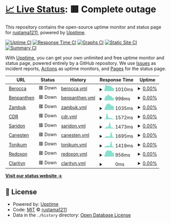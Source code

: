 # [📈 Live Status](https://rustama1211.github.io/up): <!--live status--> **🟥 Complete outage**

This repository contains the open-source uptime monitor and status page for [rustama1211](https://rustama1211.github.io/up), powered by [Upptime](https://github.com/upptime/upptime).

[![Uptime CI](https://github.com/rustama1211/up/workflows/Uptime%20CI/badge.svg)](https://github.com/rustama1211/up/actions?query=workflow%3A%22Uptime+CI%22)
[![Response Time CI](https://github.com/rustama1211/up/workflows/Response%20Time%20CI/badge.svg)](https://github.com/rustama1211/up/actions?query=workflow%3A%22Response+Time+CI%22)
[![Graphs CI](https://github.com/rustama1211/up/workflows/Graphs%20CI/badge.svg)](https://github.com/rustama1211/up/actions?query=workflow%3A%22Graphs+CI%22)
[![Static Site CI](https://github.com/rustama1211/up/workflows/Static%20Site%20CI/badge.svg)](https://github.com/rustama1211/up/actions?query=workflow%3A%22Static+Site+CI%22)
[![Summary CI](https://github.com/rustama1211/up/workflows/Summary%20CI/badge.svg)](https://github.com/rustama1211/up/actions?query=workflow%3A%22Summary+CI%22)

With [Upptime](https://upptime.js.org), you can get your own unlimited and free uptime monitor and status page, powered entirely by a GitHub repository. We use [Issues](https://github.com/rustama1211/up/issues) as incident reports, [Actions](https://github.com/rustama1211/up/actions) as uptime monitors, and [Pages](https://rustama1211.github.io/up) for the status page.

<!--start: status pages-->
<!-- This summary is generated by Upptime (https://github.com/upptime/upptime) -->
<!-- Do not edit this manually, your changes will be overwritten -->
<!-- prettier-ignore -->
| URL | Status | History | Response Time | Uptime |
| --- | ------ | ------- | ------------- | ------ |
| <img alt="" src="https://icons.duckduckgo.com/ip3/berocca.co.id.ico" height="13"> [Berocca](https://berocca.co.id) | 🟥 Down | [berocca.yml](https://github.com/rustama1211/up/commits/HEAD/history/berocca.yml) | <details><summary><img alt="Response time graph" src="./graphs/berocca/response-time-week.png" height="20"> 1010ms</summary><br><a href="https://statuses.otesuto.com/history/berocca"><img alt="Response time 861" src="https://img.shields.io/endpoint?url=https%3A%2F%2Fraw.githubusercontent.com%2Frustama1211%2Fup%2FHEAD%2Fapi%2Fberocca%2Fresponse-time.json"></a><br><a href="https://statuses.otesuto.com/history/berocca"><img alt="24-hour response time 669" src="https://img.shields.io/endpoint?url=https%3A%2F%2Fraw.githubusercontent.com%2Frustama1211%2Fup%2FHEAD%2Fapi%2Fberocca%2Fresponse-time-day.json"></a><br><a href="https://statuses.otesuto.com/history/berocca"><img alt="7-day response time 1010" src="https://img.shields.io/endpoint?url=https%3A%2F%2Fraw.githubusercontent.com%2Frustama1211%2Fup%2FHEAD%2Fapi%2Fberocca%2Fresponse-time-week.json"></a><br><a href="https://statuses.otesuto.com/history/berocca"><img alt="30-day response time 859" src="https://img.shields.io/endpoint?url=https%3A%2F%2Fraw.githubusercontent.com%2Frustama1211%2Fup%2FHEAD%2Fapi%2Fberocca%2Fresponse-time-month.json"></a><br><a href="https://statuses.otesuto.com/history/berocca"><img alt="1-year response time 885" src="https://img.shields.io/endpoint?url=https%3A%2F%2Fraw.githubusercontent.com%2Frustama1211%2Fup%2FHEAD%2Fapi%2Fberocca%2Fresponse-time-year.json"></a></details> | <details><summary><a href="https://statuses.otesuto.com/history/berocca">0.00%</a></summary><a href="https://statuses.otesuto.com/history/berocca"><img alt="All-time uptime 83.39%" src="https://img.shields.io/endpoint?url=https%3A%2F%2Fraw.githubusercontent.com%2Frustama1211%2Fup%2FHEAD%2Fapi%2Fberocca%2Fuptime.json"></a><br><a href="https://statuses.otesuto.com/history/berocca"><img alt="24-hour uptime 0.00%" src="https://img.shields.io/endpoint?url=https%3A%2F%2Fraw.githubusercontent.com%2Frustama1211%2Fup%2FHEAD%2Fapi%2Fberocca%2Fuptime-day.json"></a><br><a href="https://statuses.otesuto.com/history/berocca"><img alt="7-day uptime 0.00%" src="https://img.shields.io/endpoint?url=https%3A%2F%2Fraw.githubusercontent.com%2Frustama1211%2Fup%2FHEAD%2Fapi%2Fberocca%2Fuptime-week.json"></a><br><a href="https://statuses.otesuto.com/history/berocca"><img alt="30-day uptime 0.00%" src="https://img.shields.io/endpoint?url=https%3A%2F%2Fraw.githubusercontent.com%2Frustama1211%2Fup%2FHEAD%2Fapi%2Fberocca%2Fuptime-month.json"></a><br><a href="https://statuses.otesuto.com/history/berocca"><img alt="1-year uptime 73.76%" src="https://img.shields.io/endpoint?url=https%3A%2F%2Fraw.githubusercontent.com%2Frustama1211%2Fup%2FHEAD%2Fapi%2Fberocca%2Fuptime-year.json"></a></details>
| <img alt="" src="https://icons.duckduckgo.com/ip3/bepanthen.co.id.ico" height="13"> [Benpanthen](https://bepanthen.co.id) | 🟥 Down | [benpanthen.yml](https://github.com/rustama1211/up/commits/HEAD/history/benpanthen.yml) | <details><summary><img alt="Response time graph" src="./graphs/benpanthen/response-time-week.png" height="20"> 998ms</summary><br><a href="https://statuses.otesuto.com/history/benpanthen"><img alt="Response time 926" src="https://img.shields.io/endpoint?url=https%3A%2F%2Fraw.githubusercontent.com%2Frustama1211%2Fup%2FHEAD%2Fapi%2Fbenpanthen%2Fresponse-time.json"></a><br><a href="https://statuses.otesuto.com/history/benpanthen"><img alt="24-hour response time 804" src="https://img.shields.io/endpoint?url=https%3A%2F%2Fraw.githubusercontent.com%2Frustama1211%2Fup%2FHEAD%2Fapi%2Fbenpanthen%2Fresponse-time-day.json"></a><br><a href="https://statuses.otesuto.com/history/benpanthen"><img alt="7-day response time 998" src="https://img.shields.io/endpoint?url=https%3A%2F%2Fraw.githubusercontent.com%2Frustama1211%2Fup%2FHEAD%2Fapi%2Fbenpanthen%2Fresponse-time-week.json"></a><br><a href="https://statuses.otesuto.com/history/benpanthen"><img alt="30-day response time 859" src="https://img.shields.io/endpoint?url=https%3A%2F%2Fraw.githubusercontent.com%2Frustama1211%2Fup%2FHEAD%2Fapi%2Fbenpanthen%2Fresponse-time-month.json"></a><br><a href="https://statuses.otesuto.com/history/benpanthen"><img alt="1-year response time 940" src="https://img.shields.io/endpoint?url=https%3A%2F%2Fraw.githubusercontent.com%2Frustama1211%2Fup%2FHEAD%2Fapi%2Fbenpanthen%2Fresponse-time-year.json"></a></details> | <details><summary><a href="https://statuses.otesuto.com/history/benpanthen">0.00%</a></summary><a href="https://statuses.otesuto.com/history/benpanthen"><img alt="All-time uptime 83.39%" src="https://img.shields.io/endpoint?url=https%3A%2F%2Fraw.githubusercontent.com%2Frustama1211%2Fup%2FHEAD%2Fapi%2Fbenpanthen%2Fuptime.json"></a><br><a href="https://statuses.otesuto.com/history/benpanthen"><img alt="24-hour uptime 0.00%" src="https://img.shields.io/endpoint?url=https%3A%2F%2Fraw.githubusercontent.com%2Frustama1211%2Fup%2FHEAD%2Fapi%2Fbenpanthen%2Fuptime-day.json"></a><br><a href="https://statuses.otesuto.com/history/benpanthen"><img alt="7-day uptime 0.00%" src="https://img.shields.io/endpoint?url=https%3A%2F%2Fraw.githubusercontent.com%2Frustama1211%2Fup%2FHEAD%2Fapi%2Fbenpanthen%2Fuptime-week.json"></a><br><a href="https://statuses.otesuto.com/history/benpanthen"><img alt="30-day uptime 0.00%" src="https://img.shields.io/endpoint?url=https%3A%2F%2Fraw.githubusercontent.com%2Frustama1211%2Fup%2FHEAD%2Fapi%2Fbenpanthen%2Fuptime-month.json"></a><br><a href="https://statuses.otesuto.com/history/benpanthen"><img alt="1-year uptime 73.77%" src="https://img.shields.io/endpoint?url=https%3A%2F%2Fraw.githubusercontent.com%2Frustama1211%2Fup%2FHEAD%2Fapi%2Fbenpanthen%2Fuptime-year.json"></a></details>
| <img alt="" src="https://icons.duckduckgo.com/ip3/zambuk.co.id.ico" height="13"> [Zambuk](https://zambuk.co.id) | 🟥 Down | [zambuk.yml](https://github.com/rustama1211/up/commits/HEAD/history/zambuk.yml) | <details><summary><img alt="Response time graph" src="./graphs/zambuk/response-time-week.png" height="20"> 1035ms</summary><br><a href="https://statuses.otesuto.com/history/zambuk"><img alt="Response time 1220" src="https://img.shields.io/endpoint?url=https%3A%2F%2Fraw.githubusercontent.com%2Frustama1211%2Fup%2FHEAD%2Fapi%2Fzambuk%2Fresponse-time.json"></a><br><a href="https://statuses.otesuto.com/history/zambuk"><img alt="24-hour response time 672" src="https://img.shields.io/endpoint?url=https%3A%2F%2Fraw.githubusercontent.com%2Frustama1211%2Fup%2FHEAD%2Fapi%2Fzambuk%2Fresponse-time-day.json"></a><br><a href="https://statuses.otesuto.com/history/zambuk"><img alt="7-day response time 1035" src="https://img.shields.io/endpoint?url=https%3A%2F%2Fraw.githubusercontent.com%2Frustama1211%2Fup%2FHEAD%2Fapi%2Fzambuk%2Fresponse-time-week.json"></a><br><a href="https://statuses.otesuto.com/history/zambuk"><img alt="30-day response time 974" src="https://img.shields.io/endpoint?url=https%3A%2F%2Fraw.githubusercontent.com%2Frustama1211%2Fup%2FHEAD%2Fapi%2Fzambuk%2Fresponse-time-month.json"></a><br><a href="https://statuses.otesuto.com/history/zambuk"><img alt="1-year response time 1237" src="https://img.shields.io/endpoint?url=https%3A%2F%2Fraw.githubusercontent.com%2Frustama1211%2Fup%2FHEAD%2Fapi%2Fzambuk%2Fresponse-time-year.json"></a></details> | <details><summary><a href="https://statuses.otesuto.com/history/zambuk">0.00%</a></summary><a href="https://statuses.otesuto.com/history/zambuk"><img alt="All-time uptime 83.37%" src="https://img.shields.io/endpoint?url=https%3A%2F%2Fraw.githubusercontent.com%2Frustama1211%2Fup%2FHEAD%2Fapi%2Fzambuk%2Fuptime.json"></a><br><a href="https://statuses.otesuto.com/history/zambuk"><img alt="24-hour uptime 0.00%" src="https://img.shields.io/endpoint?url=https%3A%2F%2Fraw.githubusercontent.com%2Frustama1211%2Fup%2FHEAD%2Fapi%2Fzambuk%2Fuptime-day.json"></a><br><a href="https://statuses.otesuto.com/history/zambuk"><img alt="7-day uptime 0.00%" src="https://img.shields.io/endpoint?url=https%3A%2F%2Fraw.githubusercontent.com%2Frustama1211%2Fup%2FHEAD%2Fapi%2Fzambuk%2Fuptime-week.json"></a><br><a href="https://statuses.otesuto.com/history/zambuk"><img alt="30-day uptime 0.00%" src="https://img.shields.io/endpoint?url=https%3A%2F%2Fraw.githubusercontent.com%2Frustama1211%2Fup%2FHEAD%2Fapi%2Fzambuk%2Fuptime-month.json"></a><br><a href="https://statuses.otesuto.com/history/zambuk"><img alt="1-year uptime 73.76%" src="https://img.shields.io/endpoint?url=https%3A%2F%2Fraw.githubusercontent.com%2Frustama1211%2Fup%2FHEAD%2Fapi%2Fzambuk%2Fuptime-year.json"></a></details>
| <img alt="" src="https://icons.duckduckgo.com/ip3/cdr.co.id.ico" height="13"> [CDR](https://cdr.co.id) | 🟥 Down | [cdr.yml](https://github.com/rustama1211/up/commits/HEAD/history/cdr.yml) | <details><summary><img alt="Response time graph" src="./graphs/cdr/response-time-week.png" height="20"> 1572ms</summary><br><a href="https://statuses.otesuto.com/history/cdr"><img alt="Response time 872" src="https://img.shields.io/endpoint?url=https%3A%2F%2Fraw.githubusercontent.com%2Frustama1211%2Fup%2FHEAD%2Fapi%2Fcdr%2Fresponse-time.json"></a><br><a href="https://statuses.otesuto.com/history/cdr"><img alt="24-hour response time 829" src="https://img.shields.io/endpoint?url=https%3A%2F%2Fraw.githubusercontent.com%2Frustama1211%2Fup%2FHEAD%2Fapi%2Fcdr%2Fresponse-time-day.json"></a><br><a href="https://statuses.otesuto.com/history/cdr"><img alt="7-day response time 1572" src="https://img.shields.io/endpoint?url=https%3A%2F%2Fraw.githubusercontent.com%2Frustama1211%2Fup%2FHEAD%2Fapi%2Fcdr%2Fresponse-time-week.json"></a><br><a href="https://statuses.otesuto.com/history/cdr"><img alt="30-day response time 1123" src="https://img.shields.io/endpoint?url=https%3A%2F%2Fraw.githubusercontent.com%2Frustama1211%2Fup%2FHEAD%2Fapi%2Fcdr%2Fresponse-time-month.json"></a><br><a href="https://statuses.otesuto.com/history/cdr"><img alt="1-year response time 879" src="https://img.shields.io/endpoint?url=https%3A%2F%2Fraw.githubusercontent.com%2Frustama1211%2Fup%2FHEAD%2Fapi%2Fcdr%2Fresponse-time-year.json"></a></details> | <details><summary><a href="https://statuses.otesuto.com/history/cdr">0.00%</a></summary><a href="https://statuses.otesuto.com/history/cdr"><img alt="All-time uptime 83.40%" src="https://img.shields.io/endpoint?url=https%3A%2F%2Fraw.githubusercontent.com%2Frustama1211%2Fup%2FHEAD%2Fapi%2Fcdr%2Fuptime.json"></a><br><a href="https://statuses.otesuto.com/history/cdr"><img alt="24-hour uptime 0.00%" src="https://img.shields.io/endpoint?url=https%3A%2F%2Fraw.githubusercontent.com%2Frustama1211%2Fup%2FHEAD%2Fapi%2Fcdr%2Fuptime-day.json"></a><br><a href="https://statuses.otesuto.com/history/cdr"><img alt="7-day uptime 0.00%" src="https://img.shields.io/endpoint?url=https%3A%2F%2Fraw.githubusercontent.com%2Frustama1211%2Fup%2FHEAD%2Fapi%2Fcdr%2Fuptime-week.json"></a><br><a href="https://statuses.otesuto.com/history/cdr"><img alt="30-day uptime 0.00%" src="https://img.shields.io/endpoint?url=https%3A%2F%2Fraw.githubusercontent.com%2Frustama1211%2Fup%2FHEAD%2Fapi%2Fcdr%2Fuptime-month.json"></a><br><a href="https://statuses.otesuto.com/history/cdr"><img alt="1-year uptime 73.77%" src="https://img.shields.io/endpoint?url=https%3A%2F%2Fraw.githubusercontent.com%2Frustama1211%2Fup%2FHEAD%2Fapi%2Fcdr%2Fuptime-year.json"></a></details>
| <img alt="" src="https://icons.duckduckgo.com/ip3/saridon.co.id.ico" height="13"> [Saridon](https://saridon.co.id) | 🟥 Down | [saridon.yml](https://github.com/rustama1211/up/commits/HEAD/history/saridon.yml) | <details><summary><img alt="Response time graph" src="./graphs/saridon/response-time-week.png" height="20"> 1473ms</summary><br><a href="https://statuses.otesuto.com/history/saridon"><img alt="Response time 848" src="https://img.shields.io/endpoint?url=https%3A%2F%2Fraw.githubusercontent.com%2Frustama1211%2Fup%2FHEAD%2Fapi%2Fsaridon%2Fresponse-time.json"></a><br><a href="https://statuses.otesuto.com/history/saridon"><img alt="24-hour response time 743" src="https://img.shields.io/endpoint?url=https%3A%2F%2Fraw.githubusercontent.com%2Frustama1211%2Fup%2FHEAD%2Fapi%2Fsaridon%2Fresponse-time-day.json"></a><br><a href="https://statuses.otesuto.com/history/saridon"><img alt="7-day response time 1473" src="https://img.shields.io/endpoint?url=https%3A%2F%2Fraw.githubusercontent.com%2Frustama1211%2Fup%2FHEAD%2Fapi%2Fsaridon%2Fresponse-time-week.json"></a><br><a href="https://statuses.otesuto.com/history/saridon"><img alt="30-day response time 943" src="https://img.shields.io/endpoint?url=https%3A%2F%2Fraw.githubusercontent.com%2Frustama1211%2Fup%2FHEAD%2Fapi%2Fsaridon%2Fresponse-time-month.json"></a><br><a href="https://statuses.otesuto.com/history/saridon"><img alt="1-year response time 850" src="https://img.shields.io/endpoint?url=https%3A%2F%2Fraw.githubusercontent.com%2Frustama1211%2Fup%2FHEAD%2Fapi%2Fsaridon%2Fresponse-time-year.json"></a></details> | <details><summary><a href="https://statuses.otesuto.com/history/saridon">0.00%</a></summary><a href="https://statuses.otesuto.com/history/saridon"><img alt="All-time uptime 83.39%" src="https://img.shields.io/endpoint?url=https%3A%2F%2Fraw.githubusercontent.com%2Frustama1211%2Fup%2FHEAD%2Fapi%2Fsaridon%2Fuptime.json"></a><br><a href="https://statuses.otesuto.com/history/saridon"><img alt="24-hour uptime 0.00%" src="https://img.shields.io/endpoint?url=https%3A%2F%2Fraw.githubusercontent.com%2Frustama1211%2Fup%2FHEAD%2Fapi%2Fsaridon%2Fuptime-day.json"></a><br><a href="https://statuses.otesuto.com/history/saridon"><img alt="7-day uptime 0.00%" src="https://img.shields.io/endpoint?url=https%3A%2F%2Fraw.githubusercontent.com%2Frustama1211%2Fup%2FHEAD%2Fapi%2Fsaridon%2Fuptime-week.json"></a><br><a href="https://statuses.otesuto.com/history/saridon"><img alt="30-day uptime 0.00%" src="https://img.shields.io/endpoint?url=https%3A%2F%2Fraw.githubusercontent.com%2Frustama1211%2Fup%2FHEAD%2Fapi%2Fsaridon%2Fuptime-month.json"></a><br><a href="https://statuses.otesuto.com/history/saridon"><img alt="1-year uptime 73.77%" src="https://img.shields.io/endpoint?url=https%3A%2F%2Fraw.githubusercontent.com%2Frustama1211%2Fup%2FHEAD%2Fapi%2Fsaridon%2Fuptime-year.json"></a></details>
| <img alt="" src="https://icons.duckduckgo.com/ip3/canesten.co.id.ico" height="13"> [Canesten](https://canesten.co.id) | 🟥 Down | [canesten.yml](https://github.com/rustama1211/up/commits/HEAD/history/canesten.yml) | <details><summary><img alt="Response time graph" src="./graphs/canesten/response-time-week.png" height="20"> 1695ms</summary><br><a href="https://statuses.otesuto.com/history/canesten"><img alt="Response time 1249" src="https://img.shields.io/endpoint?url=https%3A%2F%2Fraw.githubusercontent.com%2Frustama1211%2Fup%2FHEAD%2Fapi%2Fcanesten%2Fresponse-time.json"></a><br><a href="https://statuses.otesuto.com/history/canesten"><img alt="24-hour response time 699" src="https://img.shields.io/endpoint?url=https%3A%2F%2Fraw.githubusercontent.com%2Frustama1211%2Fup%2FHEAD%2Fapi%2Fcanesten%2Fresponse-time-day.json"></a><br><a href="https://statuses.otesuto.com/history/canesten"><img alt="7-day response time 1695" src="https://img.shields.io/endpoint?url=https%3A%2F%2Fraw.githubusercontent.com%2Frustama1211%2Fup%2FHEAD%2Fapi%2Fcanesten%2Fresponse-time-week.json"></a><br><a href="https://statuses.otesuto.com/history/canesten"><img alt="30-day response time 1167" src="https://img.shields.io/endpoint?url=https%3A%2F%2Fraw.githubusercontent.com%2Frustama1211%2Fup%2FHEAD%2Fapi%2Fcanesten%2Fresponse-time-month.json"></a><br><a href="https://statuses.otesuto.com/history/canesten"><img alt="1-year response time 1286" src="https://img.shields.io/endpoint?url=https%3A%2F%2Fraw.githubusercontent.com%2Frustama1211%2Fup%2FHEAD%2Fapi%2Fcanesten%2Fresponse-time-year.json"></a></details> | <details><summary><a href="https://statuses.otesuto.com/history/canesten">0.00%</a></summary><a href="https://statuses.otesuto.com/history/canesten"><img alt="All-time uptime 83.40%" src="https://img.shields.io/endpoint?url=https%3A%2F%2Fraw.githubusercontent.com%2Frustama1211%2Fup%2FHEAD%2Fapi%2Fcanesten%2Fuptime.json"></a><br><a href="https://statuses.otesuto.com/history/canesten"><img alt="24-hour uptime 0.00%" src="https://img.shields.io/endpoint?url=https%3A%2F%2Fraw.githubusercontent.com%2Frustama1211%2Fup%2FHEAD%2Fapi%2Fcanesten%2Fuptime-day.json"></a><br><a href="https://statuses.otesuto.com/history/canesten"><img alt="7-day uptime 0.00%" src="https://img.shields.io/endpoint?url=https%3A%2F%2Fraw.githubusercontent.com%2Frustama1211%2Fup%2FHEAD%2Fapi%2Fcanesten%2Fuptime-week.json"></a><br><a href="https://statuses.otesuto.com/history/canesten"><img alt="30-day uptime 0.00%" src="https://img.shields.io/endpoint?url=https%3A%2F%2Fraw.githubusercontent.com%2Frustama1211%2Fup%2FHEAD%2Fapi%2Fcanesten%2Fuptime-month.json"></a><br><a href="https://statuses.otesuto.com/history/canesten"><img alt="1-year uptime 73.78%" src="https://img.shields.io/endpoint?url=https%3A%2F%2Fraw.githubusercontent.com%2Frustama1211%2Fup%2FHEAD%2Fapi%2Fcanesten%2Fuptime-year.json"></a></details>
| <img alt="" src="https://icons.duckduckgo.com/ip3/tonikum.co.id.ico" height="13"> [Tonikum](https://tonikum.co.id) | 🟥 Down | [tonikum.yml](https://github.com/rustama1211/up/commits/HEAD/history/tonikum.yml) | <details><summary><img alt="Response time graph" src="./graphs/tonikum/response-time-week.png" height="20"> 1419ms</summary><br><a href="https://statuses.otesuto.com/history/tonikum"><img alt="Response time 830" src="https://img.shields.io/endpoint?url=https%3A%2F%2Fraw.githubusercontent.com%2Frustama1211%2Fup%2FHEAD%2Fapi%2Ftonikum%2Fresponse-time.json"></a><br><a href="https://statuses.otesuto.com/history/tonikum"><img alt="24-hour response time 706" src="https://img.shields.io/endpoint?url=https%3A%2F%2Fraw.githubusercontent.com%2Frustama1211%2Fup%2FHEAD%2Fapi%2Ftonikum%2Fresponse-time-day.json"></a><br><a href="https://statuses.otesuto.com/history/tonikum"><img alt="7-day response time 1419" src="https://img.shields.io/endpoint?url=https%3A%2F%2Fraw.githubusercontent.com%2Frustama1211%2Fup%2FHEAD%2Fapi%2Ftonikum%2Fresponse-time-week.json"></a><br><a href="https://statuses.otesuto.com/history/tonikum"><img alt="30-day response time 1053" src="https://img.shields.io/endpoint?url=https%3A%2F%2Fraw.githubusercontent.com%2Frustama1211%2Fup%2FHEAD%2Fapi%2Ftonikum%2Fresponse-time-month.json"></a><br><a href="https://statuses.otesuto.com/history/tonikum"><img alt="1-year response time 853" src="https://img.shields.io/endpoint?url=https%3A%2F%2Fraw.githubusercontent.com%2Frustama1211%2Fup%2FHEAD%2Fapi%2Ftonikum%2Fresponse-time-year.json"></a></details> | <details><summary><a href="https://statuses.otesuto.com/history/tonikum">0.00%</a></summary><a href="https://statuses.otesuto.com/history/tonikum"><img alt="All-time uptime 83.40%" src="https://img.shields.io/endpoint?url=https%3A%2F%2Fraw.githubusercontent.com%2Frustama1211%2Fup%2FHEAD%2Fapi%2Ftonikum%2Fuptime.json"></a><br><a href="https://statuses.otesuto.com/history/tonikum"><img alt="24-hour uptime 0.00%" src="https://img.shields.io/endpoint?url=https%3A%2F%2Fraw.githubusercontent.com%2Frustama1211%2Fup%2FHEAD%2Fapi%2Ftonikum%2Fuptime-day.json"></a><br><a href="https://statuses.otesuto.com/history/tonikum"><img alt="7-day uptime 0.00%" src="https://img.shields.io/endpoint?url=https%3A%2F%2Fraw.githubusercontent.com%2Frustama1211%2Fup%2FHEAD%2Fapi%2Ftonikum%2Fuptime-week.json"></a><br><a href="https://statuses.otesuto.com/history/tonikum"><img alt="30-day uptime 0.00%" src="https://img.shields.io/endpoint?url=https%3A%2F%2Fraw.githubusercontent.com%2Frustama1211%2Fup%2FHEAD%2Fapi%2Ftonikum%2Fuptime-month.json"></a><br><a href="https://statuses.otesuto.com/history/tonikum"><img alt="1-year uptime 73.78%" src="https://img.shields.io/endpoint?url=https%3A%2F%2Fraw.githubusercontent.com%2Frustama1211%2Fup%2FHEAD%2Fapi%2Ftonikum%2Fuptime-year.json"></a></details>
| <img alt="" src="https://icons.duckduckgo.com/ip3/redoxon.co.id.ico" height="13"> [Redoxon](https://redoxon.co.id) | 🟥 Down | [redoxon.yml](https://github.com/rustama1211/up/commits/HEAD/history/redoxon.yml) | <details><summary><img alt="Response time graph" src="./graphs/redoxon/response-time-week.png" height="20"> 956ms</summary><br><a href="https://statuses.otesuto.com/history/redoxon"><img alt="Response time 848" src="https://img.shields.io/endpoint?url=https%3A%2F%2Fraw.githubusercontent.com%2Frustama1211%2Fup%2FHEAD%2Fapi%2Fredoxon%2Fresponse-time.json"></a><br><a href="https://statuses.otesuto.com/history/redoxon"><img alt="24-hour response time 722" src="https://img.shields.io/endpoint?url=https%3A%2F%2Fraw.githubusercontent.com%2Frustama1211%2Fup%2FHEAD%2Fapi%2Fredoxon%2Fresponse-time-day.json"></a><br><a href="https://statuses.otesuto.com/history/redoxon"><img alt="7-day response time 956" src="https://img.shields.io/endpoint?url=https%3A%2F%2Fraw.githubusercontent.com%2Frustama1211%2Fup%2FHEAD%2Fapi%2Fredoxon%2Fresponse-time-week.json"></a><br><a href="https://statuses.otesuto.com/history/redoxon"><img alt="30-day response time 861" src="https://img.shields.io/endpoint?url=https%3A%2F%2Fraw.githubusercontent.com%2Frustama1211%2Fup%2FHEAD%2Fapi%2Fredoxon%2Fresponse-time-month.json"></a><br><a href="https://statuses.otesuto.com/history/redoxon"><img alt="1-year response time 874" src="https://img.shields.io/endpoint?url=https%3A%2F%2Fraw.githubusercontent.com%2Frustama1211%2Fup%2FHEAD%2Fapi%2Fredoxon%2Fresponse-time-year.json"></a></details> | <details><summary><a href="https://statuses.otesuto.com/history/redoxon">0.00%</a></summary><a href="https://statuses.otesuto.com/history/redoxon"><img alt="All-time uptime 83.40%" src="https://img.shields.io/endpoint?url=https%3A%2F%2Fraw.githubusercontent.com%2Frustama1211%2Fup%2FHEAD%2Fapi%2Fredoxon%2Fuptime.json"></a><br><a href="https://statuses.otesuto.com/history/redoxon"><img alt="24-hour uptime 0.00%" src="https://img.shields.io/endpoint?url=https%3A%2F%2Fraw.githubusercontent.com%2Frustama1211%2Fup%2FHEAD%2Fapi%2Fredoxon%2Fuptime-day.json"></a><br><a href="https://statuses.otesuto.com/history/redoxon"><img alt="7-day uptime 0.00%" src="https://img.shields.io/endpoint?url=https%3A%2F%2Fraw.githubusercontent.com%2Frustama1211%2Fup%2FHEAD%2Fapi%2Fredoxon%2Fuptime-week.json"></a><br><a href="https://statuses.otesuto.com/history/redoxon"><img alt="30-day uptime 0.00%" src="https://img.shields.io/endpoint?url=https%3A%2F%2Fraw.githubusercontent.com%2Frustama1211%2Fup%2FHEAD%2Fapi%2Fredoxon%2Fuptime-month.json"></a><br><a href="https://statuses.otesuto.com/history/redoxon"><img alt="1-year uptime 73.77%" src="https://img.shields.io/endpoint?url=https%3A%2F%2Fraw.githubusercontent.com%2Frustama1211%2Fup%2FHEAD%2Fapi%2Fredoxon%2Fuptime-year.json"></a></details>
| <img alt="" src="https://icons.duckduckgo.com/ip3/clarityn.co.id.ico" height="13"> [Clarityn](https://clarityn.co.id) | 🟥 Down | [clarityn.yml](https://github.com/rustama1211/up/commits/HEAD/history/clarityn.yml) | <details><summary><img alt="Response time graph" src="./graphs/clarityn/response-time-week.png" height="20"> 0ms</summary><br><a href="https://statuses.otesuto.com/history/clarityn"><img alt="Response time 0" src="https://img.shields.io/endpoint?url=https%3A%2F%2Fraw.githubusercontent.com%2Frustama1211%2Fup%2FHEAD%2Fapi%2Fclarityn%2Fresponse-time.json"></a><br><a href="https://statuses.otesuto.com/history/clarityn"><img alt="24-hour response time 0" src="https://img.shields.io/endpoint?url=https%3A%2F%2Fraw.githubusercontent.com%2Frustama1211%2Fup%2FHEAD%2Fapi%2Fclarityn%2Fresponse-time-day.json"></a><br><a href="https://statuses.otesuto.com/history/clarityn"><img alt="7-day response time 0" src="https://img.shields.io/endpoint?url=https%3A%2F%2Fraw.githubusercontent.com%2Frustama1211%2Fup%2FHEAD%2Fapi%2Fclarityn%2Fresponse-time-week.json"></a><br><a href="https://statuses.otesuto.com/history/clarityn"><img alt="30-day response time 0" src="https://img.shields.io/endpoint?url=https%3A%2F%2Fraw.githubusercontent.com%2Frustama1211%2Fup%2FHEAD%2Fapi%2Fclarityn%2Fresponse-time-month.json"></a><br><a href="https://statuses.otesuto.com/history/clarityn"><img alt="1-year response time 0" src="https://img.shields.io/endpoint?url=https%3A%2F%2Fraw.githubusercontent.com%2Frustama1211%2Fup%2FHEAD%2Fapi%2Fclarityn%2Fresponse-time-year.json"></a></details> | <details><summary><a href="https://statuses.otesuto.com/history/clarityn">0.00%</a></summary><a href="https://statuses.otesuto.com/history/clarityn"><img alt="All-time uptime 0.00%" src="https://img.shields.io/endpoint?url=https%3A%2F%2Fraw.githubusercontent.com%2Frustama1211%2Fup%2FHEAD%2Fapi%2Fclarityn%2Fuptime.json"></a><br><a href="https://statuses.otesuto.com/history/clarityn"><img alt="24-hour uptime 0.00%" src="https://img.shields.io/endpoint?url=https%3A%2F%2Fraw.githubusercontent.com%2Frustama1211%2Fup%2FHEAD%2Fapi%2Fclarityn%2Fuptime-day.json"></a><br><a href="https://statuses.otesuto.com/history/clarityn"><img alt="7-day uptime 0.00%" src="https://img.shields.io/endpoint?url=https%3A%2F%2Fraw.githubusercontent.com%2Frustama1211%2Fup%2FHEAD%2Fapi%2Fclarityn%2Fuptime-week.json"></a><br><a href="https://statuses.otesuto.com/history/clarityn"><img alt="30-day uptime 0.00%" src="https://img.shields.io/endpoint?url=https%3A%2F%2Fraw.githubusercontent.com%2Frustama1211%2Fup%2FHEAD%2Fapi%2Fclarityn%2Fuptime-month.json"></a><br><a href="https://statuses.otesuto.com/history/clarityn"><img alt="1-year uptime 0.00%" src="https://img.shields.io/endpoint?url=https%3A%2F%2Fraw.githubusercontent.com%2Frustama1211%2Fup%2FHEAD%2Fapi%2Fclarityn%2Fuptime-year.json"></a></details>

<!--end: status pages-->

[**Visit our status website →**](https://rustama1211.github.io/up)

## 📄 License

- Powered by: [Upptime](https://github.com/upptime/upptime)
- Code: [MIT](./LICENSE) © [rustama1211](https://rustama1211.github.io/up)
- Data in the `./history` directory: [Open Database License](https://opendatacommons.org/licenses/odbl/1-0/)
